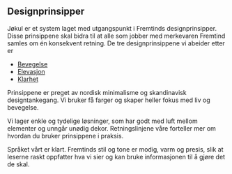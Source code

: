 ## Designprinsipper

Jøkul er et system laget med utgangspunkt i Fremtinds designprinsipper. Disse prinsippene skal bidra til at alle som jobber med merkevaren Fremtind samles om én konsekvent retning. De tre designprinsippene vi abeider etter er

-   [Bevegelse](./motion)
-   [Elevasjon](./elevation)
-   [Klarhet](./clarity)

Prinsippene er preget av nordisk minimalisme og skandinavisk designtankegang. Vi bruker få farger og skaper heller fokus med liv og bevegelse.

Vi lager enkle og tydelige løsninger, som har godt med luft mellom elementer og unngår unødig dekor. Retningslinjene våre forteller mer om hvordan du bruker prinsippene i praksis.

Språket vårt er klart. Fremtinds stil og tone er modig, varm og presis, slik at leserne raskt oppfatter hva vi sier og kan bruke informasjonen til å gjøre det de skal.